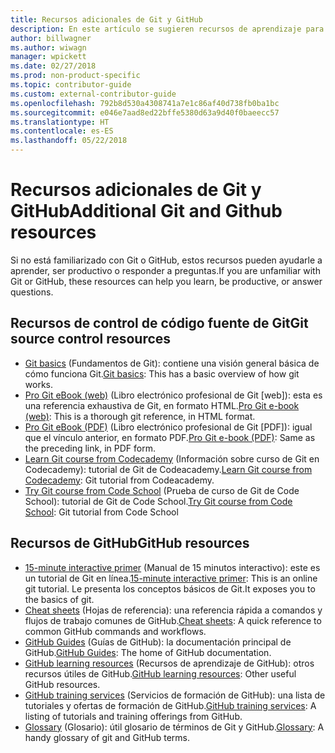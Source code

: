 ```yaml
---
title: Recursos adicionales de Git y GitHub
description: En este artículo se sugieren recursos de aprendizaje para Git y GitHub con vistas a contribuir a docs.microsoft.com.
author: billwagner
ms.author: wiwagn
manager: wpickett
ms.date: 02/27/2018
ms.prod: non-product-specific
ms.topic: contributor-guide
ms.custom: external-contributor-guide
ms.openlocfilehash: 792b8d530a4308741a7e1c86af40d738fb0ba1bc
ms.sourcegitcommit: e046e7aad8ed22bffe5380d63a9d40f0baeecc57
ms.translationtype: HT
ms.contentlocale: es-ES
ms.lasthandoff: 05/22/2018
---
```

# <a name="additional-git-and-github-resources"></a><span data-ttu-id="8ab57-103">Recursos adicionales de Git y GitHub</span><span class="sxs-lookup"><span data-stu-id="8ab57-103">Additional Git and Github resources</span></span>

<span data-ttu-id="8ab57-104">Si no está familiarizado con Git o GitHub, estos recursos pueden ayudarle a aprender, ser productivo o responder a preguntas.</span><span class="sxs-lookup"><span data-stu-id="8ab57-104">If you are unfamiliar with Git or GitHub, these resources can help you learn, be productive, or answer questions.</span></span>

## <a name="git-source-control-resources"></a><span data-ttu-id="8ab57-105">Recursos de control de código fuente de Git</span><span class="sxs-lookup"><span data-stu-id="8ab57-105">Git source control resources</span></span>

- <span data-ttu-id="8ab57-106">[Git basics](https://go.microsoft.com/fwlink/?linkid=853939) (Fundamentos de Git): contiene una visión general básica de cómo funciona Git.</span><span class="sxs-lookup"><span data-stu-id="8ab57-106">[Git basics](https://go.microsoft.com/fwlink/?linkid=853939): This has a basic overview of how git works.</span></span>
- <span data-ttu-id="8ab57-107">[Pro Git eBook (web)](https://go.microsoft.com/fwlink/?linkid=853940) (Libro electrónico profesional de Git [web]): esta es una referencia exhaustiva de Git, en formato HTML.</span><span class="sxs-lookup"><span data-stu-id="8ab57-107">[Pro Git e-book (web)](https://go.microsoft.com/fwlink/?linkid=853940): This is a thorough git reference, in HTML format.</span></span>
- <span data-ttu-id="8ab57-108">[Pro Git eBook (PDF)](https://progit2.s3.amazonaws.com/en/2016-03-22-f3531/progit-en.1084.pdf) (Libro electrónico profesional de Git [PDF]): igual que el vínculo anterior, en formato PDF.</span><span class="sxs-lookup"><span data-stu-id="8ab57-108">[Pro Git e-book (PDF)](https://progit2.s3.amazonaws.com/en/2016-03-22-f3531/progit-en.1084.pdf): Same as the preceding link, in PDF form.</span></span>
- <span data-ttu-id="8ab57-109">[Learn Git course from Codecademy](https://www.codecademy.com/learn/learn-git) (Información sobre curso de Git en Codecademy): tutorial de Git de Codeacademy.</span><span class="sxs-lookup"><span data-stu-id="8ab57-109">[Learn Git course from Codecademy](https://www.codecademy.com/learn/learn-git): Git tutorial from Codeacademy.</span></span>
- <span data-ttu-id="8ab57-110">[Try Git course from Code School](https://www.codeschool.com/courses/try-git) (Prueba de curso de Git de Code School): tutorial de Git de Code School.</span><span class="sxs-lookup"><span data-stu-id="8ab57-110">[Try Git course from Code School](https://www.codeschool.com/courses/try-git): Git tutorial from Code School</span></span>

## <a name="github-resources"></a><span data-ttu-id="8ab57-111">Recursos de GitHub</span><span class="sxs-lookup"><span data-stu-id="8ab57-111">GitHub resources</span></span>

- <span data-ttu-id="8ab57-112">[15-minute interactive primer](https://try.github.io/) (Manual de 15 minutos interactivo): este es un tutorial de Git en línea.</span><span class="sxs-lookup"><span data-stu-id="8ab57-112">[15-minute interactive primer](https://try.github.io/): This is an online git tutorial.</span></span> <span data-ttu-id="8ab57-113">Le presenta los conceptos básicos de Git.</span><span class="sxs-lookup"><span data-stu-id="8ab57-113">It exposes you to the basics of git.</span></span>
- <span data-ttu-id="8ab57-114">[Cheat sheets](https://go.microsoft.com/fwlink/?linkid=853941) (Hojas de referencia): una referencia rápida a comandos y flujos de trabajo comunes de GitHub.</span><span class="sxs-lookup"><span data-stu-id="8ab57-114">[Cheat sheets](https://go.microsoft.com/fwlink/?linkid=853941): A quick reference to common GitHub commands and workflows.</span></span>
- <span data-ttu-id="8ab57-115">[GitHub Guides](https://guides.github.com/) (Guías de GitHub): la documentación principal de GitHub.</span><span class="sxs-lookup"><span data-stu-id="8ab57-115">[GitHub Guides](https://guides.github.com/): The home of GitHub documentation.</span></span>
- <span data-ttu-id="8ab57-116">[GitHub learning resources](https://help.github.com/articles/git-and-github-learning-resources/) (Recursos de aprendizaje de GitHub): otros recursos útiles de GitHub.</span><span class="sxs-lookup"><span data-stu-id="8ab57-116">[GitHub learning resources](https://help.github.com/articles/git-and-github-learning-resources/): Other useful GitHub resources.</span></span>
- <span data-ttu-id="8ab57-117">[GitHub training services](https://services.github.com/training/) (Servicios de formación de GitHub): una lista de tutoriales y ofertas de formación de GitHub.</span><span class="sxs-lookup"><span data-stu-id="8ab57-117">[GitHub training services](https://services.github.com/training/): A listing of tutorials and training offerings from GitHub.</span></span>
- <span data-ttu-id="8ab57-118">[Glossary](https://help.github.com/articles/github-glossary) (Glosario): útil glosario de términos de Git y GitHub.</span><span class="sxs-lookup"><span data-stu-id="8ab57-118">[Glossary](https://help.github.com/articles/github-glossary): A handy glossary of git and GitHub terms.</span></span>
